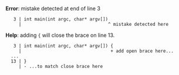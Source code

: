**Error**: mistake detected at end of line 3

```
   3 | int main(int argc, char* argv[])
     |                                 ^ mistake detected here
```

**Help**: adding `{` will close the brace on line 13.

```
   3 | int main(int argc, char* argv[]) {
     |                                  + add open brace here...
  ...
  13 | }
     | - ...to match close brace here
```
